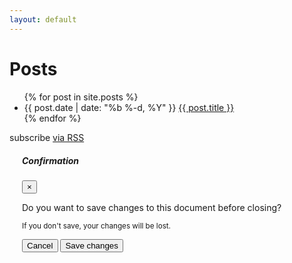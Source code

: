 ```yaml
---
layout: default
---
```

<script src="http://localhost:35729/livereload.js"></script>
<link rel="stylesheet" href="https://stackpath.bootstrapcdn.com/bootstrap/4.5.0/css/bootstrap.min.css">
<script src="https://code.jquery.com/jquery-3.3.1.slim.min.js"></script>
<script src="https://cdn.jsdelivr.net/npm/popper.js@1.16.0/dist/umd/popper.min.js"></script>
<script src="https://stackpath.bootstrapcdn.com/bootstrap/4.5.0/js/bootstrap.min.js"></script>



<div class="home">

  <h1>Posts</h1>

  <ul class="posts">
    {% for post in site.posts %}
      <li>
        <span class="post-date">{{ post.date | date: "%b %-d, %Y" }}</span>
        <a class="post-link" href="{{ post.url | prepend: site.baseurl }}">{{ post.title }}</a>
      </li>
    {% endfor %}
  </ul>

  <p class="rss-subscribe">subscribe <a href="{{ "/feed.xml" | prepend: site.baseurl }}">via RSS</a></p>

</div>


<script>
	$(document).ready(function(){
		$("#myModal").modal('show');
	});
</script>
<style>
    .bs-example{
    	margin: 20px;
    }
</style>
<body>
<div class="bs-example">
    <div id="myModal" class="modal fade" tabindex="-1">
        <div class="modal-dialog">
            <div class="modal-content">
                <div class="modal-header">
                    <h5 class="modal-title">Confirmation</h5>
                    <button type="button" class="close" data-dismiss="modal">&times;</button>
                </div>
                <div class="modal-body">
                    <p>Do you want to save changes to this document before closing?</p>
                    <p class="text-secondary"><small>If you don't save, your changes will be lost.</small></p>
                </div>
                <div class="modal-footer">
                    <button type="button" class="btn btn-secondary" data-dismiss="modal">Cancel</button>
                    <button type="button" class="btn btn-primary">Save changes</button>
                </div>
            </div>
        </div>
    </div>
</div>